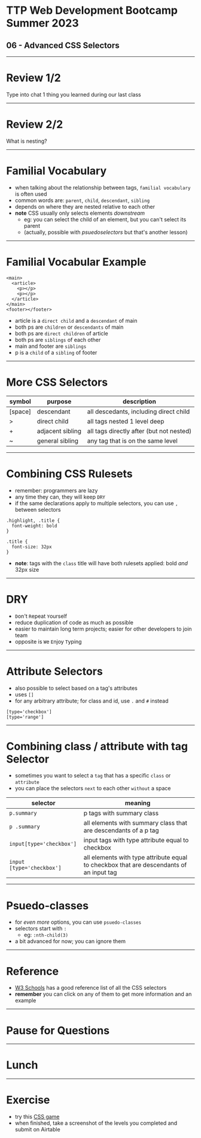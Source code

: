 # TTP Web Development Bootcamp Summer 2023
## 06 - Advanced CSS Selectors

---

# Review 1/2
Type into chat 1 thing you learned during our last class

---

# Review 2/2
What is nesting?

---

# Familial Vocabulary

- when talking about the relationship between tags, `familial vocabulary` is often used
- common words are: `parent`, `child`, `descendant`, `sibling`
- depends on where they are nested relative to each other
- **note** CSS usually only selects elements *downstream*
  - eg: you can select the child of an element, but you can't select its parent
  - (actually, possible with *psuedoselectors* but that's another lesson)

---

# Familial Vocabular Example

```
<main>
  <article>
    <p></p>
    <p></p>
  </article>
</main>
<footer></footer>
```

- article is a `direct child` and a `descendant` of main
- both ps are `children` or `descendants` of main
- both ps are `direct children` of article
- both ps are `siblings` of each other
- main and footer are `siblings`
- p is a `child` of a `sibling` of footer

---

# More CSS Selectors

| symbol | purpose | description |
| --- | --- | --- |
| [space] | descendant | all descedants, including direct child |
| > | direct child | all tags nested 1 level deep |
| + | adjacent sibling | all tags directly after (but not nested) |
| ~ | general sibling | any tag that is on the same level |

---

# Combining CSS Rulesets

- remember: programmers are lazy
- any time they can, they will keep `DRY`
- if the same declarations apply to multiple selectors, you can use `,` between selectors

```
.highlight, .title {
  font-weight: bold
}

.title {
  font-size: 32px
}
```
- **note**: tags with the `class` title will have both rulesets applied: bold *and* 32px size

---

# DRY

- `D`on't `R`epeat `Y`ourself
- reduce duplication of code as much as possible
- easier to maintain long term projects; easier for other developers to join team
- opposite is `W`e `E`njoy `T`yping

---

# Attribute Selectors

- also possible to select based on a tag's attributes
- uses `[]`
- for any arbitrary attribute; for class and id, use `.` and `#` instead

```
[type='checkbox']
[type='range']
```

---

# Combining class / attribute with tag Selector

- sometimes you want to select a `tag` that has a specific `class` or `attribute`
- you can place the selectors `next` to each other `without` a space

| selector | meaning |
| --- | --- |
| `p.summary` | p tags with summary class |
| `p .summary` | all elements with summary class that are descendants of a p tag |
| `input[type='checkbox']` | input tags with type attribute equal to checkbox |
| `input [type='checkbox']` | all elements with type attribute equal to checkbox that are descendants of an input tag |

---

# Psuedo-classes

- for *even more* options, you can use `psuedo-classes`
- selectors start with `:`
  - eg: `:nth-child(3)`
- a bit advanced for now; you can ignore them

---

# Reference

- [W3 Schools](https://www.w3schools.com/cssref/css_selectors.php) has a good reference list of all the CSS selectors
- **remember** you can click on any of them to get more information and an example

---

# Pause for Questions

---

# Lunch

---

# Exercise

- try this [CSS game](https://flukeout.github.io)
- when finished, take a screenshot of the levels you completed and submit on Airtable
